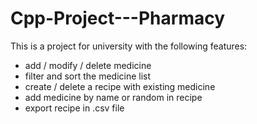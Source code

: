 # Cpp-Project---Pharmacy

This is a project for university with the following features:
- add / modify / delete medicine
- filter and sort the medicine list
- create / delete a recipe with existing medicine
- add medicine by name or random in recipe
- export recipe in .csv file
